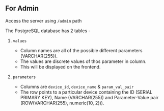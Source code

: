 ## For Admin

<!-- The PostgreSQL database has many tables but for the sake of local development 2 are considered.
1. `device` - Contains all of the parameters for the device named "device" as columns, stores the values of those parameters inside the corresponding paramter column. 
    - This is the table which the frontend will be using.
    - This `device` table is a template for actual devices like `Power Transistors`, `Transistors`, `Diodes` & other devices.
2. `parameters` - Contains all of the parameters for different devices. 
    - Different devices are made into a serial primary key called `device_id` which are the columns of the table. 
    - The values of these columns are the parameters which we need for the `device` table. 
    - If any new columns are to be added in `device` table, new values are to be added to the corresponding `device_id`. -->
Access the server using `/admin` path

The PostgreSQL database has 2 tables - 
1. `values` 
    - Column names are all of the possible different parameters (VARCHAR(255)).
    - The values are discrete values of thos parameter in column.
    - This will be displayed on the frontend.

2. `parameters` 
    - Columns are `device_id`, `device_name` & `param_val_pair`
    - The row points to a particular device containing the ID (SERIAL PRIMARY KEY), Name (VARCHAR(255)) and Parameter-Value pair (ROW(VARCHAR(255), numeric(10, 2))).